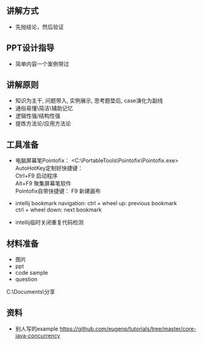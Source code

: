## 讲解方式
- 先抛结论，然后验证

## PPT设计指导
* 简单内容一个案例带过

## 讲解原则
- 知识为主干, 问题带入, 实例展示, 思考题垫后, case演化为副线
- 通俗易懂\简洁\辅助记忆
- 逻辑性强/结构性强
- 提炼方法论/应用方法论

## 工具准备
* 电脑屏幕笔Pointofix： <C:\PortableTools\Pointofix\Pointofix.exe>  
  AutoHotKey定制好快捷键：  
    Ctrl+F9 启动程序  
    Alt+F9 聚集屏幕笔软件  
  Pointofix自带快捷键： 
    F9 新建画布
* intellij bookmark navigation:
ctrl + wheel up: previous bookmark  
ctrl + wheel down: next bookmark

* intellij临时关闭重复代码检测

## 材料准备
- 图片
- ppt
- code sample
- question

C:\Documents\分享

## 资料
* 别人写的example
https://github.com/eugenp/tutorials/tree/master/core-java-concurrency

